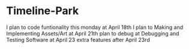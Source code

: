 # Timeline-Park
I plan to code funtionality this monday at April 18th
I plan to Making and Implementing Assets/Art at April 21th
plan to debug at Debugging and Testing Software at April 23
extra features after April 23rd
